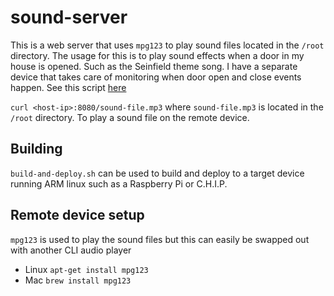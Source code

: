 # sound-server

This is a web server that uses `mpg123` to play sound files located in the `/root` directory.
The usage for this is to play sound effects when a door in my house is opened. Such as the Seinfield theme song.
I have a separate device that takes care of monitoring when door open and close events happen. See this script [here](https://github.com/icecreammatt/gopherwink/blob/master/scripts/monitor.sh#L21)

`curl <host-ip>:8080/sound-file.mp3` where `sound-file.mp3` is located in the `/root` directory. To play a sound file on the remote device.

## Building

`build-and-deploy.sh` can be used to build and deploy to a target device running ARM linux such as a Raspberry Pi or C.H.I.P.

## Remote device setup

`mpg123` is used to play the sound files but this can easily be swapped out with another CLI audio player

* Linux `apt-get install mpg123`
* Mac `brew install mpg123`